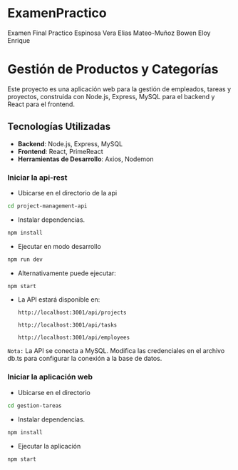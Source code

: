 # ExamenPractico
Examen Final Practico Espinosa Vera Elias Mateo-Muñoz Bowen Eloy Enrique

# Gestión de Productos y Categorías

Este proyecto es una aplicación web para la gestión de empleados, tareas y proyectos, construida con Node.js, Express, MySQL para el backend y React para el frontend. 

## Tecnologías Utilizadas

- **Backend**: Node.js, Express, MySQL
- **Frontend**: React, PrimeReact
- **Herramientas de Desarrollo**: Axios, Nodemon

  
### Iniciar la api-rest

-  Ubicarse en el directorio de la api
```bash
cd project-management-api
```
- Instalar dependencias.
```bash
npm install
```

- Ejecutar en modo desarrollo
```bash
npm run dev
```
- Alternativamente puede ejecutar:
```bash
npm start
```

* La API estará disponible en:
  
  `http://localhost:3001/api/projects`

  `http://localhost:3001/api/tasks`
  
  `http://localhost:3001/api/employees`


`Nota:` La API se conecta a MySQL. Modifica las credenciales en el archivo db.ts para configurar la conexión a la base de datos.

### Iniciar la aplicación web
- Ubicarse en el directorio
```bash
cd gestion-tareas
```
- Instalar dependencias.
```bash
npm install
```
- Ejecutar la aplicación
```bash
npm start
```
